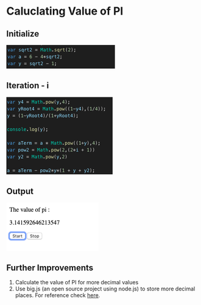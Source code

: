 # Caluclating Value of PI

## Initialize
!['image_not_found'](images/initialize.png)

## Iteration - i
!['iteration_image_not_found'](images/iteration.png)

## Output
!['output_image_not_found'](images/output.png)

## Further Improvements
1. Calculate the value of PI for more decimal values
2. Use big.js (an open source project using node.js) to store more decimal places. For reference check [here](https://github.com/MikeMcl/big.js/).